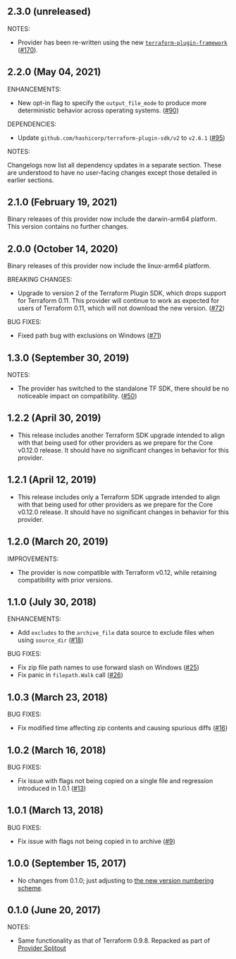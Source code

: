 ## 2.3.0 (unreleased)

NOTES:

* Provider has been re-written using the new [`terraform-plugin-framework`](https://www.terraform.io/plugin/framework) ([#170](https://github.com/hashicorp/terraform-provider-archive/pull/170)).

## 2.2.0 (May 04, 2021)

ENHANCEMENTS:

* New opt-in flag to specify the `output_file_mode` to produce more deterministic behavior across operating systems. ([#90](https://github.com/terraform-providers/terraform-provider-archive/issues/90))

DEPENDENCIES:

* Update `github.com/hashicorp/terraform-plugin-sdk/v2` to `v2.6.1` ([#95](https://github.com/terraform-providers/terraform-provider-archive/issues/95))

NOTES:

Changelogs now list all dependency updates in a separate section. These are understood to have no user-facing changes except those detailed in earlier sections.

## 2.1.0 (February 19, 2021)

Binary releases of this provider now include the darwin-arm64 platform. This version contains no further changes.

## 2.0.0 (October 14, 2020)

Binary releases of this provider now include the linux-arm64 platform.

BREAKING CHANGES:

* Upgrade to version 2 of the Terraform Plugin SDK, which drops support for Terraform 0.11. This provider will continue to work as expected for users of Terraform 0.11, which will not download the new version. ([#72](https://github.com/terraform-providers/terraform-provider-archive/issues/72))

BUG FIXES:

* Fixed path bug with exclusions on Windows ([#71](https://github.com/terraform-providers/terraform-provider-archive/issues/71))

## 1.3.0 (September 30, 2019)

NOTES:

* The provider has switched to the standalone TF SDK, there should be no noticeable impact on compatibility. ([#50](https://github.com/terraform-providers/terraform-provider-archive/issues/50))

## 1.2.2 (April 30, 2019)

* This release includes another Terraform SDK upgrade intended to align with that being used for other providers as we prepare for the Core v0.12.0 release. It should have no significant changes in behavior for this provider.

## 1.2.1 (April 12, 2019)

* This release includes only a Terraform SDK upgrade intended to align with that being used for other providers as we prepare for the Core v0.12.0 release. It should have no significant changes in behavior for this provider.

## 1.2.0 (March 20, 2019)

IMPROVEMENTS:

* The provider is now compatible with Terraform v0.12, while retaining compatibility with prior versions.

## 1.1.0 (July 30, 2018)

ENHANCEMENTS:

* Add `excludes` to the `archive_file` data source to exclude files when using `source_dir` ([#18](https://github.com/terraform-providers/terraform-provider-archive/issues/18))

BUG FIXES:

* Fix zip file path names to use forward slash on Windows ([#25](https://github.com/terraform-providers/terraform-provider-archive/issues/25))
* Fix panic in `filepath.Walk` call ([#26](https://github.com/terraform-providers/terraform-provider-archive/issues/26))

## 1.0.3 (March 23, 2018)

BUG FIXES:

* Fix modified time affecting zip contents and causing spurious diffs ([#16](https://github.com/terraform-providers/terraform-provider-archive/issues/16))

## 1.0.2 (March 16, 2018)

BUG FIXES:

* Fix issue with flags not being copied on a single file and regression introduced in 1.0.1 ([#13](https://github.com/terraform-providers/terraform-provider-archive/issues/13))

## 1.0.1 (March 13, 2018)

BUG FIXES:

* Fix issue with flags not being copied in to archive ([#9](https://github.com/terraform-providers/terraform-provider-archive/issues/9))

## 1.0.0 (September 15, 2017)

* No changes from 0.1.0; just adjusting to [the new version numbering scheme](https://www.hashicorp.com/blog/hashicorp-terraform-provider-versioning/).

## 0.1.0 (June 20, 2017)

NOTES:

* Same functionality as that of Terraform 0.9.8. Repacked as part of [Provider Splitout](https://www.hashicorp.com/blog/upcoming-provider-changes-in-terraform-0-10/)
